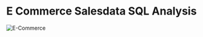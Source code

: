 # E Commerce Salesdata SQL Analysis
![E-Commerce](https://www.drink-it.com/Admin/Public/GetImage.ashx?Image=/Files/Images/Drinkit/Drink-IT%20Business%20Process%20Model%203%20(transp.%20baggr)2.png&Width=650&Crop=5&Compression=85)


